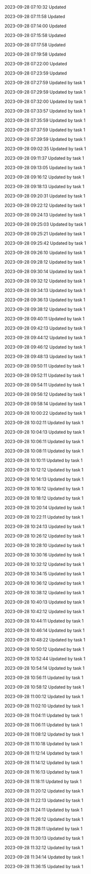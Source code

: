 
2023-09-28 07:10:32 Updated

2023-09-28 07:11:58 Updated

2023-09-28 07:14:00 Updated

2023-09-28 07:15:58 Updated

2023-09-28 07:17:58 Updated

2023-09-28 07:19:58 Updated

2023-09-28 07:22:00 Updated

2023-09-28 07:23:59 Updated

2023-09-28 07:27:59 Updated by task 1

2023-09-28 07:29:59 Updated by task 1

2023-09-28 07:32:00 Updated by task 1

2023-09-28 07:33:57 Updated by task 1

2023-09-28 07:35:59 Updated by task 1

2023-09-28 07:37:59 Updated by task 1

2023-09-28 07:39:59 Updated by task 1

2023-09-28 09:02:35 Updated by task 1

2023-09-28 09:11:37 Updated by task 1

2023-09-28 09:13:05 Updated by task 1

2023-09-28 09:16:12 Updated by task 1

2023-09-28 09:18:13 Updated by task 1

2023-09-28 09:20:31 Updated by task 1

2023-09-28 09:22:12 Updated by task 1

2023-09-28 09:24:13 Updated by task 1

2023-09-28 09:25:03 Updated by task 1

2023-09-28 09:25:21 Updated by task 1

2023-09-28 09:25:42 Updated by task 1

2023-09-28 09:26:10 Updated by task 1

2023-09-28 09:28:12 Updated by task 1

2023-09-28 09:30:14 Updated by task 1

2023-09-28 09:32:12 Updated by task 1

2023-09-28 09:34:13 Updated by task 1

2023-09-28 09:36:13 Updated by task 1

2023-09-28 09:38:12 Updated by task 1

2023-09-28 09:40:11 Updated by task 1

2023-09-28 09:42:13 Updated by task 1

2023-09-28 09:44:12 Updated by task 1

2023-09-28 09:46:12 Updated by task 1

2023-09-28 09:48:13 Updated by task 1

2023-09-28 09:50:11 Updated by task 1

2023-09-28 09:52:11 Updated by task 1

2023-09-28 09:54:11 Updated by task 1

2023-09-28 09:56:12 Updated by task 1

2023-09-28 09:58:14 Updated by task 1

2023-09-28 10:00:22 Updated by task 1

2023-09-28 10:02:11 Updated by task 1

2023-09-28 10:04:13 Updated by task 1

2023-09-28 10:06:11 Updated by task 1

2023-09-28 10:08:11 Updated by task 1

2023-09-28 10:10:11 Updated by task 1

2023-09-28 10:12:12 Updated by task 1

2023-09-28 10:14:13 Updated by task 1

2023-09-28 10:16:12 Updated by task 1

2023-09-28 10:18:12 Updated by task 1

2023-09-28 10:20:14 Updated by task 1

2023-09-28 10:22:11 Updated by task 1

2023-09-28 10:24:13 Updated by task 1

2023-09-28 10:26:12 Updated by task 1

2023-09-28 10:28:10 Updated by task 1

2023-09-28 10:30:16 Updated by task 1

2023-09-28 10:32:12 Updated by task 1

2023-09-28 10:34:15 Updated by task 1

2023-09-28 10:36:12 Updated by task 1

2023-09-28 10:38:12 Updated by task 1

2023-09-28 10:40:13 Updated by task 1

2023-09-28 10:42:12 Updated by task 1

2023-09-28 10:44:11 Updated by task 1

2023-09-28 10:46:14 Updated by task 1

2023-09-28 10:48:22 Updated by task 1

2023-09-28 10:50:12 Updated by task 1

2023-09-28 10:52:44 Updated by task 1

2023-09-28 10:54:14 Updated by task 1

2023-09-28 10:56:11 Updated by task 1

2023-09-28 10:58:12 Updated by task 1

2023-09-28 11:00:12 Updated by task 1

2023-09-28 11:02:10 Updated by task 1

2023-09-28 11:04:11 Updated by task 1

2023-09-28 11:06:11 Updated by task 1

2023-09-28 11:08:12 Updated by task 1

2023-09-28 11:10:18 Updated by task 1

2023-09-28 11:12:14 Updated by task 1

2023-09-28 11:14:12 Updated by task 1

2023-09-28 11:16:13 Updated by task 1

2023-09-28 11:18:11 Updated by task 1

2023-09-28 11:20:12 Updated by task 1

2023-09-28 11:22:13 Updated by task 1

2023-09-28 11:24:11 Updated by task 1

2023-09-28 11:26:12 Updated by task 1

2023-09-28 11:28:11 Updated by task 1

2023-09-28 11:30:13 Updated by task 1

2023-09-28 11:32:12 Updated by task 1

2023-09-28 11:34:14 Updated by task 1

2023-09-28 11:36:15 Updated by task 1

